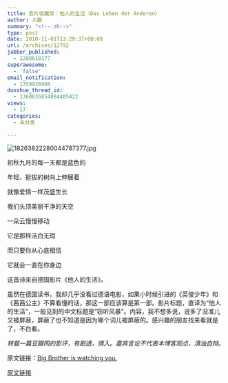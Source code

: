 ```yaml
---
title: 影片收藏架：他人的生活（Das Leben der Anderen）
author: 大鹏
summary: "<!--:zh-->"
type: post
date: 2010-11-01T13:29:37+00:00
url: /archives/12792
jabber_published:
  - 1288618177
superawesome:
  - 'false'
email_notification:
  - 1359926968
duoshuo_thread_id:
  - 1360835854884405422
views:
  - 17
categories:
  - 未分类

---
```

<!--:zh-->

![18263822280044787377.jpg][1]
  
初秋九月的每一天都是蓝色的
  
年轻、挺拔的树向上伸展着
  
就像爱情一样茂盛生长
  
我们头顶美丽干净的天空
  
一朵云慢慢移动
  
它是那样洁白无瑕
  
而只要你从心底相信
  
它就会一直在你身边

这首诗来自德国影片《他人的生活》。

虽然在德国读书，我却几乎没看过德语电影，如果小时候引进的《英俊少年》和《茜茜公主》不算看懂的话，那这一部应该算是第一部。影片标题，直译为“他人的生活”，一般见到的中文标题是“窃听风暴”。内容，我不想多说，说多了没准儿又被屏蔽，屏蔽了也不知道是因为哪个词儿被屏蔽的。感兴趣的朋友找来看就是了，不白看。

 <em id="__mceDel">转载一篇豆瓣网的影评，有剧透，慎入。嘉宾言论不代表本博客观点，清浊自辩。</em>

原文链接：[Big Brother is watching you.][2]<!--:-->

 [1]: http://img.scol.com.cn/201010/27/65/18263822280044787377.jpg "18263822280044787377.jpg"
 [2]: http://movie.douban.com/review/1501222/

[原文链接](http://dapengde.com/archives/12792)

